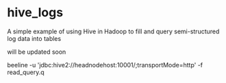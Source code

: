 # hive_logs
A simple example of using Hive in Hadoop to fill and query semi-structured log data into tables

will be updated soon
















beeline -u 'jdbc:hive2://headnodehost:10001/;transportMode=http' -f read_query.q
